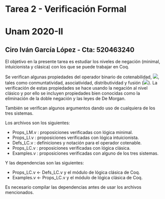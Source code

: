 # Tarea 2 - Verificación Formal 
# Unam 2020-II
## Ciro Iván García López - Cta: 520463240

El objetivo en la presente tarea es estudiar los niveles de negación (minimal, intuicionista y clásica) con los que se puede trabajar en Coq. 

Se verifican algunas propiedades del operador binario de cotenabilidad, <img src="https://render.githubusercontent.com/render/math?math=A \circ B := \neg (A \to \neg B)">, tales como conmuntatividad, asociatividad, distributividad y fusión (<img src="https://render.githubusercontent.com/render/math?math=A \circ B \to C \leftrightarrow (A \to B \to C)">). La verificación de estas propiedades se hace usando la negación al nivel clásico y por ello se incluyen propiedades bien conocidas como la eliminación de la doble negación y las leyes de De Morgan. 

También se verifican algunos argumentos dando uso de cualquiera de los tres sistemas.

Los archivos son los siguientes: 
- Props_LM.v : proposiciones verificadas con lógica minimal. 
- Props_LI.v : proposiciones verificadas con lógica intuicionista. 
- Defs_LC.v : definiciones y notación para el operador cotenable.
- Props_LC.v : proposiciones verificadas con lógica clásica.
- Examples.v : proposiciones verificadas con alguno de los tres sistemas. 

Y las dependencias son las siguientes: 

- Props_LC.v <- Defs_LC.v y el módulo de lógica clásica de Coq. 
- Examples.v <- Props_LC.v y el módulo de lógica clásica de Coq.

Es necesario compilar las dependencias antes de usar los archivos mencionados.



